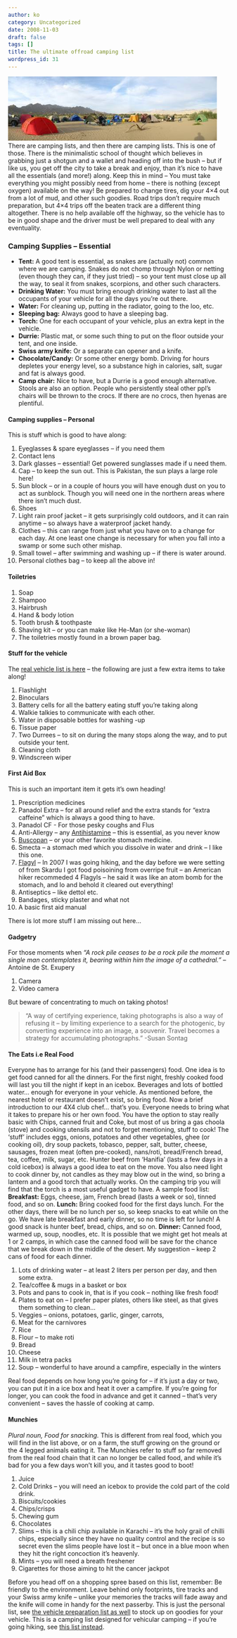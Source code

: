 ```yaml
---
author: ko
category: Uncategorized
date: 2008-11-03
draft: false
tags: []
title: The ultimate offroad camping list
wordpress_id: 31
---
```


![](./campsite_1.jpg)
There are camping lists, and then there are camping lists. This is one of those. There is the minimalistic school of thought which believes in grabbing just a shotgun and a wallet and heading off into the bush – but if like us, you get off the city to take a break and enjoy, than it’s nice to have all the essentials (and more!) along.
Keep this in mind – You must take everything you might possibly need from home – there is nothing (except oxygen) available on the way! Be prepared to change tires, dig your 4×4 out from a lot of mud, and other such goodies.
Road trips don’t require much preparation, but 4×4 trips off the beaten track are a different thing altogether. There is no help available off the highway, so the vehicle has to be in good shape and the driver must be well prepared to deal with any eventuality.

### Camping Supplies – Essential

* **Tent:** A good tent is essential, as snakes are (actually not) common where we are camping. Snakes do not chomp through Nylon or netting (even though they can, if they just tried) – so your tent must close up all the way, to seal it from snakes, scorpions, and other such characters.
* **Drinking Water:** You must bring enough drinking water to last all the occupants of your vehicle for all the days you’re out there.
* **Water:** For cleaning up, putting in the radiator, going to the loo, etc.
* **Sleeping bag:** Always good to have a sleeping bag.
* **Torch:** One for each occupant of your vehicle, plus an extra kept in the vehicle.
* **Durrie:** Plastic mat, or some such thing to put on the floor outside your tent, and one inside.
* **Swiss army knife:** Or a separate can opener and a knife.
* **Chocolate/Candy:** Or some other energy bomb. Driving for hours depletes your energy level, so a substance high in calories, salt, sugar and fat is always good.
* **Camp chair:** Nice to have, but a Durrie is a good enough alternative. Stools are also an option. People who persistently steal other ppl’s chairs will be thrown to the crocs. If there are no crocs, then hyenas are plentiful.

#### Camping supplies – Personal

This is stuff which is good to have along:

1. Eyeglasses & spare eyeglasses – if you need them
2. Contact lens
3. Dark glasses – essential! Get powered sunglasses made if u need them.
4. Cap – to keep the sun out. This is Pakistan, the sun plays a large role here!
5. Sun block – or in a couple of hours you will have enough dust on you to act as sunblock. Though you will need one in the northern areas where there isn’t much dust.
6. Shoes
7. Light rain proof jacket – it gets surprisingly cold outdoors, and it can rain anytime – so always have a waterproof jacket handy.
8. Clothes – this can range from just what you have on to a change for each day. At one least one change is necessary for when you fall into a swamp or some such other mishap.
9. Small towel – after swimming and washing up – if there is water around.
10. Personal clothes bag – to keep all the above in!

#### Toiletries

1. Soap
2. Shampoo
3. Hairbrush
4. Hand & body lotion
5. Tooth brush & toothpaste
6. Shaving kit – or you can make like He-Man (or she-woman)
7. The toiletries mostly found in a brown paper bag.

#### Stuff for the vehicle

The [real vehicle list is here](./vehicle_preparations_before_and_after_a_trip.html) – the following are just a few extra items to take along!

1. Flashlight
2. Binoculars
3. Battery cells for all the battery eating stuff you’re taking along
4. Walkie talkies to communicate with each other.
5. Water in disposable bottles for washing -up
6. Tissue paper
7. Two Durrees – to sit on during the many stops along the way, and to put outside your tent.
8. Cleaning cloth
9. Windscreen wiper

#### First Aid Box

This is such an important item it gets it’s own heading!

1. Prescription medicines
2. Panadol Extra – for all around relief and the extra stands for “extra caffeine” which is always a good thing to have.
3. Panadol CF - For those pesky coughs and Flus
4. Anti-Allergy – any [Antihistamine](http://en.wikipedia.org/wiki/Antihistamine)  – this is essential, as you never know
5. [Buscopan](http://en.wikipedia.org/wiki/Butylscopolamine) – or your other favorite stomach medicine.
6. Smecta – a stomach med which you dissolve in water and drink – I like this one.
7. [Flagyl](http://en.wikipedia.org/wiki/Metronidazole) – In 2007 I was going hiking, and the day before we were setting of from Skardu I got food poisoining from overripe fruit – an American hiker recommeded 4 Flagyls – he said it was like an atom bomb for the stomach, and lo and behold it cleared out everything!
8. Antiseptics – like dettol etc.
9. Bandages, sticky plaster and what not
10. A basic first aid manual

There is lot more stuff I am missing out here…

#### Gadgetry

For those moments when *“A rock pile ceases to be a rock pile the moment a single man contemplates it, bearing within him the image of a cathedral.”* – Antoine de St. Exupery

1. Camera
2. Video camera

But beware of concentrating to much on taking photos!
> “A way of certifying experience, taking photographs is also a way of refusing it – by limiting experience to a search for the photogenic, by converting experience into an image, a souvenir. Travel becomes a strategy for accumulating photographs.” -Susan Sontag

#### The Eats i.e Real Food

Everyone has to arrange for his (and their passengers) food. One idea is to get food canned for all the dinners. For the first night, freshly cooked food will last you till the night if kept in an icebox. Beverages and lots of bottled water… enough for everyone in your vehicle. As mentioned before, the nearest hotel or restaurant doesn’t exist, so bring food.
Now a brief introduction to our 4X4 club chef… that’s you. Everyone needs to bring what it takes to prepare his or her own food. You have the option to stay really basic with Chips, canned fruit and Coke, but most of us bring a gas choola (stove) and cooking utensils and not to forget mentioning, stuff to cook! The ‘stuff’ includes eggs, onions, potatoes and other vegetables, ghee (or cooking oil), dry soup packets, tobasco, pepper, salt, butter, cheese, sausages, frozen meat (often pre-cooked), nans/roti, bread/French bread, tea, coffee, milk, sugar, etc. Hunter beef from ‘Hanifia’ (lasts a few days in a cold icebox) is always a good idea to eat on the move. You also need light to cook dinner by, not candles as they may blow out in the wind, so bring a lantern and a good torch that actually works. On the camping trip you will find that the torch is a most useful gadget to have.
A sample food list:
**Breakfast:** Eggs, cheese, jam, French bread (lasts a week or so), tinned food, and so on.
**Lunch:** Bring cooked food for the first days lunch. For the other days, there will be no lunch per so, so keep snacks to eat while on the go. We have late breakfast and early dinner, so no time is left for lunch! A good snack is hunter beef, bread, chips, and so on.
**Dinner:** Canned food, warmed up, soup, noodles, etc. It is possible that we might get hot meals at 1 or 2 camps, in which case the canned food will be save for the chance that we break down in the middle of the desert. My suggestion – keep 2 cans of food for each dinner.

1. Lots of drinking water – at least 2 liters per person per day, and then some extra.
2. Tea/coffee & mugs in a basket or box
3. Pots and pans to cook in, that is if you cook – nothing like fresh food!
4. Plates to eat on – I prefer paper plates, others like steel, as that gives them something to clean…
5. Veggies – onions, potatoes, garlic, ginger, carrots,
6. Meat for the carnivores
7. Rice
8. Flour – to make roti
9. Bread
10. Cheese
11. Milk in tetra packs
12. Soup – wonderful to have around a campfire, especially in the winters

Real food depends on how long you’re going for – if it’s just a day or two, you can put it in a ice box and heat it over a campfire. If you’re going for longer, you can cook the food in advance and get it canned – that’s very convenient – saves the hassle of cooking at camp.

#### Munchies

*Plural noun, Food for snacking.* This is different from real food, which you will find in the list above, or on a farm, the stuff growing on the ground or the 4 legged animals eating it. The Munchies refer to stuff so far removed from the real food chain that it can no longer be called food, and while it’s bad for you a few days won’t kill you, and it tastes good to boot!

1. Juice
2. Cold Drinks – you will need an icebox to provide the cold part of the cold drink.
3. Biscuits/cookies
4. Chips/crisps
5. Chewing gum
6. Chocolates
7. Slims – this is a chili chip available in Karachi – it’s the holy grail of chilli chips, especially since they have no quality control and the recipe is so secret even the slims people have lost it – but once in a blue moon when they hit the right concoction it’s heavenly.
8. Mints – you will need a breath freshener
9. Cigarettes for those aiming to hit the cancer jackpot

Before you head off on a shopping spree based on this list, remember: Be friendly to the environment. Leave behind only footprints, tire tracks and your Swiss army knife – unlike your memories the tracks will fade away and the knife will come in handy for the next passerby.
This is just the personal list, see [the vehicle preparation list as well](./vehicle_preparations_before_and_after_a_trip.html) to stock up on goodies for your vehicle. This is a camping list designed for vehicular camping – if you’re going hiking, see [this list instead](./k2_base_camp_hike_planning.html).